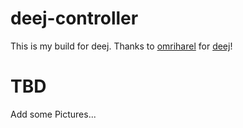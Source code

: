 # deej-controller

This is my build for deej. Thanks to  [omriharel](https://github.com/Bupher) for [deej](https://github.com/omriharel/deej#hardware)!

# TBD
Add some Pictures...
